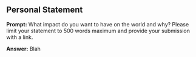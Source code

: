 ## Personal Statement

**Prompt:** What impact do you want to have on the world and why? Please limit your statement to 500 words maximum and provide your submission with a link.

**Answer:** Blah

